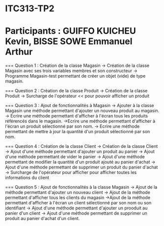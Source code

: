 # ITC313-TP2
# Participants : GUIFFO KUICHEU Kevin, BISSE SOWE Emmanuel Arthur

=== Question 1 : Création de la classe Magasin
	-> Création de la classe Magasin avec  ses trois variables membres et son constructeur
	-> Programme Magasin-test permettant de créer un objet (vide) de type magasin.
	
=== Question 2 : Création de la classe Produit
	-> Création de la classe Produit
	-> Surcharge de l'opérateur << pour pouvoir afficher un produit

=== Question 3 : Ajout de fonctionnalités à Magasin
	-> Ajouter à la classe Magasin une méthode permettant d'ajouter un nouveau produit au magasin.
	-> Ecrire une méthode permettant d'afficher à l'écran tous les produits référencés dans le magasin.
	->Ecrire une méthode permettant d'afficher à l'écran un produit sélectionné par son nom.
	-> Ecrire une méthode permettant de mettre à jour la quantité d'un produit sélectionné par son nom.

=== Question 4 : Création de la classe Client
	-> Création de la classe Client
	-> Ajout d'une méthode permettant d'ajouter un produit au panier
	-> Ajout d'une méthode permettant de vider le panier
	-> Ajout d'une méthode permettant de modifier la quantité d'un produit ajouté au panier d'achat
	-> Ajout d'une méthode permettant de supprimer un produit du panier d'achat
	-> Surcharge de l'opérateur pour afficher pour afficher toutes les informations du client

=== Question 5 : Ajout de fonctionnalités à la classe Magasin
	-> Ajout de la méthode permettant d'ajouter un nouveau client 
	-> Ajout de la méthode permettant d'afficher tous les clients du magasin
	->Ajout de la méthode permettant d'afficher à l'écran un client sélectionné par son nom ou son identifiant
	-> Ajout d'une méthode permettant d'ajouter un prooduit au panier d'un client
	-> Ajout d'une méthode permettant de supprimer un produit au panier d'achat d'un client.